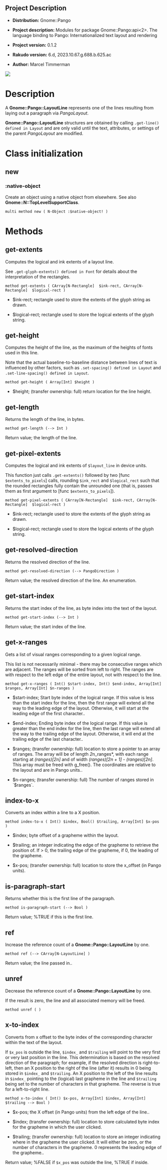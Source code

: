 Project Description
-------------------

  * **Distribution:** Gnome::Pango

  * **Project description:** Modules for package Gnome::Pango:api<2>. The language binding to Pango: Internationalized text layout and rendering

  * **Project version:** 0.1.2

  * **Rakudo version:** 6.d, 2023.10.67.g.688.b.625.ac

  * **Author:** Marcel Timmerman

![](images/layoutline.png)

Description
===========

A **Gnome::Pango::LayoutLine** represents one of the lines resulting from laying out a paragraph via *PangoLayout*.

**Gnome::Pango::LayoutLine** structures are obtained by calling `.get-line() defined in Layout` and are only valid until the text, attributes, or settings of the parent *PangoLayout* are modified.

Class initialization
====================

new
---

### :native-object

Create an object using a native object from elsewhere. See also **Gnome::N::TopLevelSupportClass**.

    multi method new ( N-Object :$native-object! )

Methods
=======

get-extents
-----------

Computes the logical and ink extents of a layout line.

See `.get-glyph-extents() defined in Font` for details about the interpretation of the rectangles.

    method get-extents ( CArray[N-Rectangle]  $ink-rect, CArray[N-Rectangle]  $logical-rect )

  * $ink-rect; rectangle used to store the extents of the glyph string as drawn.

  * $logical-rect; rectangle used to store the logical extents of the glyph string.

get-height
----------

Computes the height of the line, as the maximum of the heights of fonts used in this line.

Note that the actual baseline-to-baseline distance between lines of text is influenced by other factors, such as `.set-spacing() defined in Layout` and `.set-line-spacing() defined in Layout`.

    method get-height ( Array[Int] $height )

  * $height; (transfer ownership: full) return location for the line height.

get-length
----------

Returns the length of the line, in bytes.

    method get-length (--> Int )

Return value; the length of the line. 

get-pixel-extents
-----------------

Computes the logical and ink extents of `$layout_line` in device units.

This function just calls `.get-extents()` followed by two [func `$extents_to_pixels`] calls, rounding `$ink_rect` and `$logical_rect` such that the rounded rectangles fully contain the unrounded one (that is, passes them as first argument to [func `$extents_to_pixels`]).

    method get-pixel-extents ( CArray[N-Rectangle]  $ink-rect, CArray[N-Rectangle]  $logical-rect )

  * $ink-rect; rectangle used to store the extents of the glyph string as drawn.

  * $logical-rect; rectangle used to store the logical extents of the glyph string.

get-resolved-direction
----------------------

Returns the resolved direction of the line.

    method get-resolved-direction (--> PangoDirection )

Return value; the resolved direction of the line. An enumeration.

get-start-index
---------------

Returns the start index of the line, as byte index into the text of the layout.

    method get-start-index (--> Int )

Return value; the start index of the line. 

get-x-ranges
------------

Gets a list of visual ranges corresponding to a given logical range.

This list is not necessarily minimal - there may be consecutive ranges which are adjacent. The ranges will be sorted from left to right. The ranges are with respect to the left edge of the entire layout, not with respect to the line.

    method get-x-ranges ( Int() $start-index, Int() $end-index, Array[Int] $ranges, Array[Int] $n-ranges )

  * $start-index; Start byte index of the logical range. If this value is less than the start index for the line, then the first range will extend all the way to the leading edge of the layout. Otherwise, it will start at the leading edge of the first character..

  * $end-index; Ending byte index of the logical range. If this value is greater than the end index for the line, then the last range will extend all the way to the trailing edge of the layout. Otherwise, it will end at the trailing edge of the last character..

  * $ranges; (transfer ownership: full) location to store a pointer to an array of ranges. The array will be of length *2*n_ranges*, with each range starting at *(*ranges)[2*n]* and of width *(*ranges)[2*n + 1] - (*ranges)[2*n]*. This array must be freed with g_free(). The coordinates are relative to the layout and are in Pango units..

  * $n-ranges; (transfer ownership: full) The number of ranges stored in `$ranges`.

index-to-x
----------

Converts an index within a line to a X position.

    method index-to-x ( Int() $index, Bool() $trailing, Array[Int] $x-pos )

  * $index; byte offset of a grapheme within the layout.

  * $trailing; an integer indicating the edge of the grapheme to retrieve the position of. If > 0, the trailing edge of the grapheme, if 0, the leading of the grapheme.

  * $x-pos; (transfer ownership: full) location to store the x_offset (in Pango units).

is-paragraph-start
------------------

Returns whether this is the first line of the paragraph.

    method is-paragraph-start (--> Bool )

Return value; %TRUE if this is the first line. 

ref
---

Increase the reference count of a **Gnome::Pango::LayoutLine** by one.

    method ref (--> CArray[N-LayoutLine] )

Return value; the line passed in.. 

unref
-----

Decrease the reference count of a **Gnome::Pango::LayoutLine** by one.

If the result is zero, the line and all associated memory will be freed.

    method unref ( )

x-to-index
----------

Converts from x offset to the byte index of the corresponding character within the text of the layout.

If `$x_pos` is outside the line, `$index_` and `$trailing` will point to the very first or very last position in the line. This determination is based on the resolved direction of the paragraph; for example, if the resolved direction is right-to-left, then an X position to the right of the line (after it) results in 0 being stored in `$index_` and `$trailing`. An X position to the left of the line results in `$index_` pointing to the (logical) last grapheme in the line and `$trailing` being set to the number of characters in that grapheme. The reverse is true for a left-to-right line.

    method x-to-index ( Int() $x-pos, Array[Int] $index, Array[Int] $trailing --> Bool )

  * $x-pos; the X offset (in Pango units) from the left edge of the line..

  * $index; (transfer ownership: full) location to store calculated byte index for the grapheme in which the user clicked.

  * $trailing; (transfer ownership: full) location to store an integer indicating where in the grapheme the user clicked. It will either be zero, or the number of characters in the grapheme. 0 represents the leading edge of the grapheme..

Return value; %FALSE if `$x_pos` was outside the line, %TRUE if inside. 
